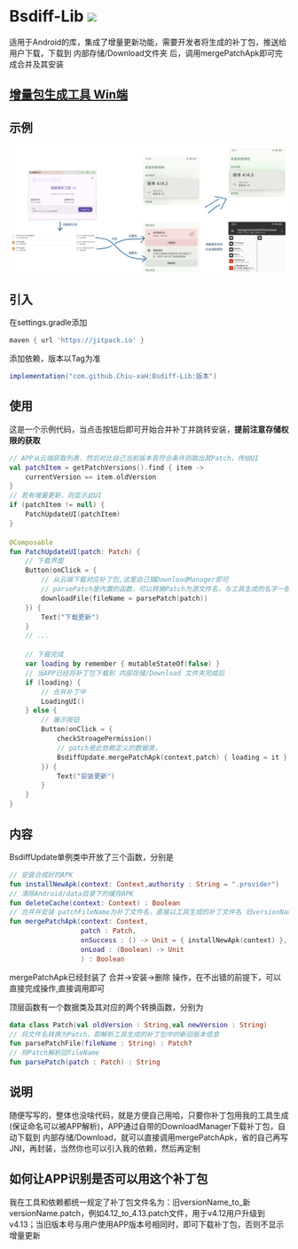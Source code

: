 # Bsdiff-Lib    [![](https://jitpack.io/v/Chiu-xaH/Bsdiff-Lib.svg)](https://jitpack.io/#Chiu-xaH/Bsdiff-Lib)

适用于Android的库，集成了增量更新功能，需要开发者将生成的补丁包，推送给用户下载，下载到 内部存储/Download文件夹 后，调用mergePatchApk即可完成合并及其安装

## [增量包生成工具 Win端](https://github.com/Chiu-xaH/Bsdiff-Tool)

## 示例
![图片](/img/a.png)

## 引入
在settings.gradle添加
```Groovy
maven { url 'https://jitpack.io' }
```

添加依赖，版本以Tag为准
```Groovy
implementation("com.github.Chiu-xaH:Bsdiff-Lib:版本")
```
## 使用
这是一个示例代码，当点击按钮后即可开始合并补丁并跳转安装，**提前注意存储权限的获取**
```Kotlin
// APP从云端获取列表，然后对比自己当前版本若符合条件则取出其Patch，传给UI
val patchItem = getPatchVersions().find { item ->
    currentVersion == item.oldVersion
}
// 若有增量更新，则显示此UI
if (patchItem != null) {
    PatchUpdateUI(patchItem)
}

@Composable
fun PatchUpdateUI(patch: Patch) {
    // 下载界面
    Button(onClick = {
        // 从云端下载对应补丁包,这里自己搞DownloadManager即可
        // parsePatch是内置的函数，可以转换Patch为源文件名，与工具生成的名字一致
        downloadFile(fileName = parsePatch(patch))
    }) {
        Text("下载更新")
    }
    // ...
    
    // 下载完成
    var loading by remember { mutableStateOf(false) }
    // 当APP已经将补丁包下载到 内部存储/Download 文件夹完成后
    if (loading) {
        // 合并补丁中
        LoadingUI()
    } else {
        // 展示按钮
        Button(onClick = {
            checkStroagePermission()
            // patch是此依赖定义的数据类，
            BsdiffUpdate.mergePatchApk(context,patch) { loading = it }
        }) {
            Text("安装更新")
        }
    }
}
```
## 内容
BsdiffUpdate单例类中开放了三个函数，分别是
```Kotlin
// 安装合成好的APK
fun installNewApk(context: Context,authority : String = ".provider")
// 清除Android/data目录下的缓存APK
fun deleteCache(context: Context) : Boolean
// 合并并安装 patchFileName为补丁文件名，直接以工具生成的补丁文件名 旧versionName_to_新versionName.patch
fun mergePatchApk(context: Context, 
                  patch : Patch,
                  onSuccess : () -> Unit = { installNewApk(context) },
                  onLoad : (Boolean) -> Unit
                  ) : Boolean
```
mergePatchApk已经封装了 合并->安装->删除 操作，在不出错的前提下，可以直接完成操作,直接调用即可

顶层函数有一个数据类及其对应的两个转换函数，分别为
```Kotlin
data class Patch(val oldVersion : String,val newVersion : String)
// 将文件名转换为Patch，即解析工具生成的补丁包中的新旧版本信息
fun parsePatchFile(fileName : String) : Patch?
// 将Patch解析回fileName
fun parsePatch(patch : Patch) : String
```

## 说明
随便写写的，整体也没啥代码，就是方便自己用哈，只要你补丁包用我的工具生成(保证命名可以被APP解析)，APP通过自带的DownloadManager下载补丁包，自动下载到 内部存储/Download，就可以直接调用mergePatchApk，省的自己再写JNI，再封装，当然你也可以引入我的依赖，然后再定制
## 如何让APP识别是否可以用这个补丁包
我在工具和依赖都统一规定了补丁包文件名为：旧versionName_to_新versionName.patch，例如4.12_to_4.13.patch文件，用于v4.12用户升级到v4.13；当旧版本号与用户使用APP版本号相同时，即可下载补丁包，否则不显示增量更新



